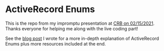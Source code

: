 # ActiveRecord Enums

This is the repo from my impromptu presentation at [CRB on 02/15/2021](https://www.meetup.com/columbusrb/events/275081443). Thanks everyone for helping me along with the live coding part!

See the [blog post](https://meghangutshall.com/2020/05/26/activerecord_enums/) I wrote for a more in-depth explanation of ActiveRecord Enums plus more resources included at the end.
